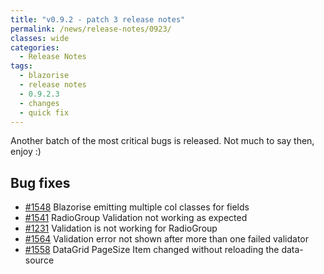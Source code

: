 ```yaml
---
title: "v0.9.2 - patch 3 release notes"
permalink: /news/release-notes/0923/
classes: wide
categories:
  - Release Notes
tags:
  - blazorise
  - release notes
  - 0.9.2.3
  - changes
  - quick fix
---
```


Another batch of the most critical bugs is released. Not much to say then, enjoy :)

## Bug fixes

- [#1548](https://github.com/stsrki/Blazorise/issues/1548) Blazorise emitting multiple col classes for fields
- [#1541](https://github.com/stsrki/Blazorise/issues/1541) RadioGroup Validation not working as expected
- [#1231](https://github.com/stsrki/Blazorise/issues/1231) Validation is not working for RadioGroup
- [#1564](https://github.com/stsrki/Blazorise/issues/1564) Validation error not shown after more than one failed validator
- [#1558](https://github.com/stsrki/Blazorise/issues/1558) DataGrid PageSize Item changed without reloading the data-source